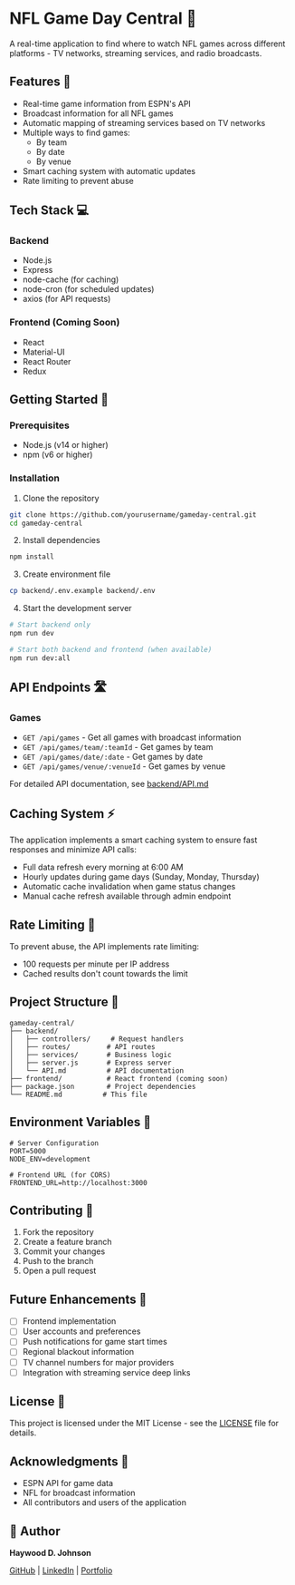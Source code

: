 # NFL Game Day Central 🏈

A real-time application to find where to watch NFL games across different platforms - TV networks, streaming services, and radio broadcasts.

## Features 🌟

-   Real-time game information from ESPN's API
-   Broadcast information for all NFL games
-   Automatic mapping of streaming services based on TV networks
-   Multiple ways to find games:
    -   By team
    -   By date
    -   By venue
-   Smart caching system with automatic updates
-   Rate limiting to prevent abuse

## Tech Stack 💻

### Backend

-   Node.js
-   Express
-   node-cache (for caching)
-   node-cron (for scheduled updates)
-   axios (for API requests)

### Frontend (Coming Soon)

-   React
-   Material-UI
-   React Router
-   Redux

## Getting Started 🚀

### Prerequisites

-   Node.js (v14 or higher)
-   npm (v6 or higher)

### Installation

1. Clone the repository

```bash
git clone https://github.com/yourusername/gameday-central.git
cd gameday-central
```

2. Install dependencies

```bash
npm install
```

3. Create environment file

```bash
cp backend/.env.example backend/.env
```

4. Start the development server

```bash
# Start backend only
npm run dev

# Start both backend and frontend (when available)
npm run dev:all
```

## API Endpoints 🛣️

### Games

-   `GET /api/games` - Get all games with broadcast information
-   `GET /api/games/team/:teamId` - Get games by team
-   `GET /api/games/date/:date` - Get games by date
-   `GET /api/games/venue/:venueId` - Get games by venue

For detailed API documentation, see [backend/API.md](backend/API.md)

## Caching System ⚡

The application implements a smart caching system to ensure fast responses and minimize API calls:

-   Full data refresh every morning at 6:00 AM
-   Hourly updates during game days (Sunday, Monday, Thursday)
-   Automatic cache invalidation when game status changes
-   Manual cache refresh available through admin endpoint

## Rate Limiting 🚦

To prevent abuse, the API implements rate limiting:

-   100 requests per minute per IP address
-   Cached results don't count towards the limit

## Project Structure 📁

```
gameday-central/
├── backend/
│   ├── controllers/     # Request handlers
│   ├── routes/         # API routes
│   ├── services/       # Business logic
│   ├── server.js       # Express server
│   └── API.md          # API documentation
├── frontend/           # React frontend (coming soon)
├── package.json        # Project dependencies
└── README.md          # This file
```

## Environment Variables 🔑

```env
# Server Configuration
PORT=5000
NODE_ENV=development

# Frontend URL (for CORS)
FRONTEND_URL=http://localhost:3000
```

## Contributing 🤝

1. Fork the repository
2. Create a feature branch
3. Commit your changes
4. Push to the branch
5. Open a pull request

## Future Enhancements 🔮

-   [ ] Frontend implementation
-   [ ] User accounts and preferences
-   [ ] Push notifications for game start times
-   [ ] Regional blackout information
-   [ ] TV channel numbers for major providers
-   [ ] Integration with streaming service deep links

## License 📄

This project is licensed under the MIT License - see the [LICENSE](LICENSE) file for details.

## Acknowledgments 👏

-   ESPN API for game data
-   NFL for broadcast information
-   All contributors and users of the application

## 🌟 Author

**Haywood D. Johnson**

[GitHub](https://github.com/haywood-d-johnson) | [LinkedIn](https://www.linkedin.com/in/haywood-d-johnson/) | [Portfolio](https://www.hdjohnson-dev.online/)
